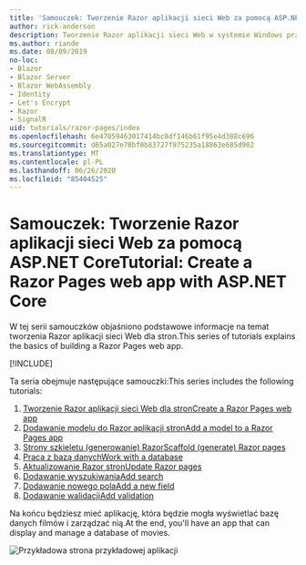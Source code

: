 ```yaml
---
title: 'Samouczek: Tworzenie Razor aplikacji sieci Web za pomocą ASP.NET Core'
author: rick-anderson
description: Tworzenie Razor aplikacji sieci Web w systemie Windows przy użyciu programu Visual Studio, ASP.NET Core i EF Core.
ms.author: riande
ms.date: 08/09/2019
no-loc:
- Blazor
- Blazor Server
- Blazor WebAssembly
- Identity
- Let's Encrypt
- Razor
- SignalR
uid: tutorials/razor-pages/index
ms.openlocfilehash: 6e47859463017414bc8df146b61f95e4d388c696
ms.sourcegitcommit: d65a027e78bf0b83727f975235a18863e685d902
ms.translationtype: MT
ms.contentlocale: pl-PL
ms.lasthandoff: 06/26/2020
ms.locfileid: "85404525"
---
```

# <a name="tutorial-create-a-razor-pages-web-app-with-aspnet-core"></a><span data-ttu-id="ea811-103">Samouczek: Tworzenie Razor aplikacji sieci Web za pomocą ASP.NET Core</span><span class="sxs-lookup"><span data-stu-id="ea811-103">Tutorial: Create a Razor Pages web app with ASP.NET Core</span></span>

<span data-ttu-id="ea811-104">W tej serii samouczków objaśniono podstawowe informacje na temat tworzenia Razor aplikacji sieci Web dla stron.</span><span class="sxs-lookup"><span data-stu-id="ea811-104">This series of tutorials explains the basics of building a Razor Pages web app.</span></span> 

[!INCLUDE[](~/includes/advancedRP.md)]

<span data-ttu-id="ea811-105">Ta seria obejmuje następujące samouczki:</span><span class="sxs-lookup"><span data-stu-id="ea811-105">This series includes the following tutorials:</span></span>

1. <span data-ttu-id="ea811-106">[Tworzenie Razor aplikacji sieci Web dla stron](xref:tutorials/razor-pages/razor-pages-start)</span><span class="sxs-lookup"><span data-stu-id="ea811-106">[Create a Razor Pages web app](xref:tutorials/razor-pages/razor-pages-start)</span></span>
1. <span data-ttu-id="ea811-107">[Dodawanie modelu do Razor aplikacji stron](xref:tutorials/razor-pages/model)</span><span class="sxs-lookup"><span data-stu-id="ea811-107">[Add a model to a Razor Pages app](xref:tutorials/razor-pages/model)</span></span>
1. <span data-ttu-id="ea811-108">[Strony szkieletu (generowanie) Razor](xref:tutorials/razor-pages/page)</span><span class="sxs-lookup"><span data-stu-id="ea811-108">[Scaffold (generate) Razor pages](xref:tutorials/razor-pages/page)</span></span>
1. [<span data-ttu-id="ea811-109">Praca z bazą danych</span><span class="sxs-lookup"><span data-stu-id="ea811-109">Work with a database</span></span>](xref:tutorials/razor-pages/sql)
1. <span data-ttu-id="ea811-110">[Aktualizowanie Razor stron](xref:tutorials/razor-pages/da1)</span><span class="sxs-lookup"><span data-stu-id="ea811-110">[Update Razor pages](xref:tutorials/razor-pages/da1)</span></span>
1. [<span data-ttu-id="ea811-111">Dodawanie wyszukiwania</span><span class="sxs-lookup"><span data-stu-id="ea811-111">Add search</span></span>](xref:tutorials/razor-pages/search)
1. [<span data-ttu-id="ea811-112">Dodawanie nowego pola</span><span class="sxs-lookup"><span data-stu-id="ea811-112">Add a new field</span></span>](xref:tutorials/razor-pages/new-field)
1. [<span data-ttu-id="ea811-113">Dodawanie walidacji</span><span class="sxs-lookup"><span data-stu-id="ea811-113">Add validation</span></span>](xref:tutorials/razor-pages/validation)

<span data-ttu-id="ea811-114">Na końcu będziesz mieć aplikację, która będzie mogła wyświetlać bazę danych filmów i zarządzać nią.</span><span class="sxs-lookup"><span data-stu-id="ea811-114">At the end, you'll have an app that can display and manage a database of movies.</span></span>

![Przykładowa strona przykładowej aplikacji](index/_static/sample-page.png)
